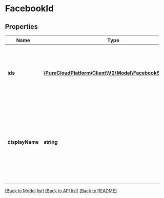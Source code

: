 # FacebookId

## Properties
Name | Type | Description | Notes
------------ | ------------- | ------------- | -------------
**ids** | [**\PureCloudPlatform\Client\V2\Model\FacebookScopedId[]**](FacebookScopedId.md) | The set of scopedIds that this person has. Each scopedId is specific to a page or app that the user interacts with. | [optional] 
**displayName** | **string** | The displayName of this person&#39;s Facebook account. Roughly translates to user.first_name + &#39; &#39; + user.last_name in the Facebook API. | [optional] 

[[Back to Model list]](../README.md#documentation-for-models) [[Back to API list]](../README.md#documentation-for-api-endpoints) [[Back to README]](../README.md)


